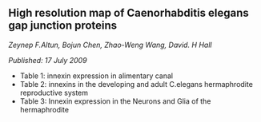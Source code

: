 ## High resolution map of Caenorhabditis elegans gap junction proteins
_Zeynep F.Altun, Bojun Chen, Zhao-Weng Wang, David. H Hall_

_Published: 17 July 2009_

- Table 1: innexin expression in alimentary canal
- Table 2: innexins in the developing and adult C.elegans hermaphrodite reproductive system
- Table 3: Innexin expression in the Neurons and Glia of the hermaphrodite

